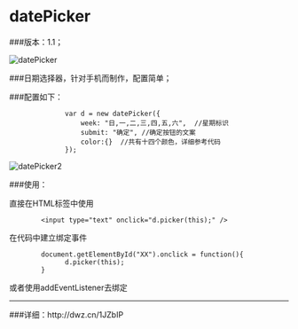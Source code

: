 datePicker
==========
###版本：1.1；

![datePicker](http://yuminjustin.cn/upload/20150919/20141231055421706.png "datePicker") 

###日期选择器，针对手机而制作，配置简单；

###配置如下：

                  var d = new datePicker({
                      week: "日,一,二,三,四,五,六",  //星期标识
                      submit: "确定", //确定按钮的文案
                      color:{}  //共有十四个颜色，详细参考代码
                  });
                  
![datePicker2](http://yuminjustin.cn/upload/20150919/20150105113918855.jpg "datePicker2") 

###使用：

直接在HTML标签中使用

            <input type="text" onclick="d.picker(this);" />
            
在代码中建立绑定事件

            document.getElementById("XX").onclick = function(){
                  d.picker(this);
            }
  
或者使用addEventListener去绑定
<hr/>
###详细：http://dwz.cn/1JZbIP
